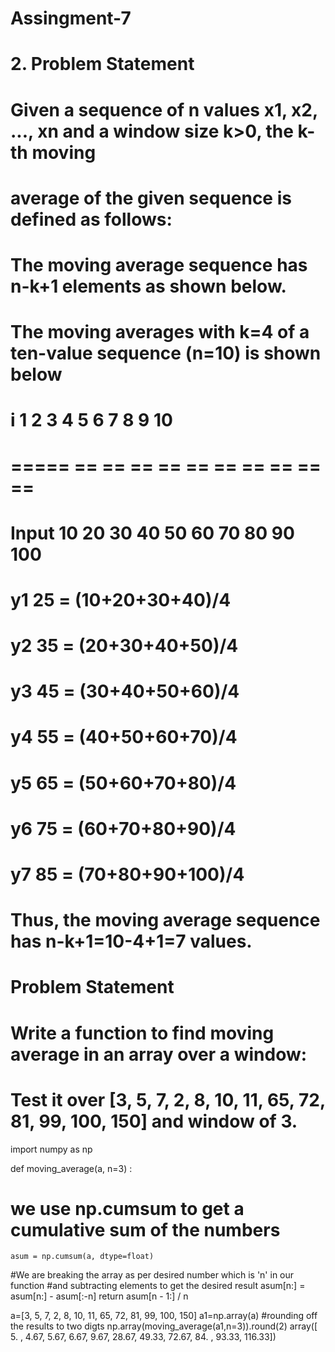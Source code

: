 # Assingment-7
# 2. Problem Statement
# Given a sequence of n values x1, x2, ..., xn and a window size k>0, the k-th moving
# average of the given sequence is defined as follows:
# The moving average sequence has n-k+1 elements as shown below.
# The moving averages with k=4 of a ten-value sequence (n=10) is shown below
# i 1 2 3 4 5 6 7 8 9 10
# ===== == == == == == == == == == ==
# Input 10 20 30 40 50 60 70 80 90 100
# y1 25 = (10+20+30+40)/4
# y2 35 = (20+30+40+50)/4
# y3 45 = (30+40+50+60)/4
# y4 55 = (40+50+60+70)/4
# y5 65 = (50+60+70+80)/4
# y6 75 = (60+70+80+90)/4
# y7 85 = (70+80+90+100)/4
# Thus, the moving average sequence has n-k+1=10-4+1=7 values.

# Problem Statement
# Write a function to find moving average in an array over a window:
# Test it over [3, 5, 7, 2, 8, 10, 11, 65, 72, 81, 99, 100, 150] and window of 3.

import numpy as np

def moving_average(a, n=3) :
# we use np.cumsum to get a cumulative sum of the numbers
    asum = np.cumsum(a, dtype=float)
#We are breaking the array as per desired number which is 'n' in our function 
#and subtracting elements to get the desired result
    asum[n:] = asum[n:] - asum[:-n]
    return asum[n - 1:] / n

a=[3, 5, 7, 2, 8, 10, 11, 65, 72, 81, 99, 100, 150]
a1=np.array(a)
#rounding off the results to two digts
np.array(moving_average(a1,n=3)).round(2)
array([  5.  ,   4.67,   5.67,   6.67,   9.67,  28.67,  49.33,  72.67,
        84.  ,  93.33, 116.33])
